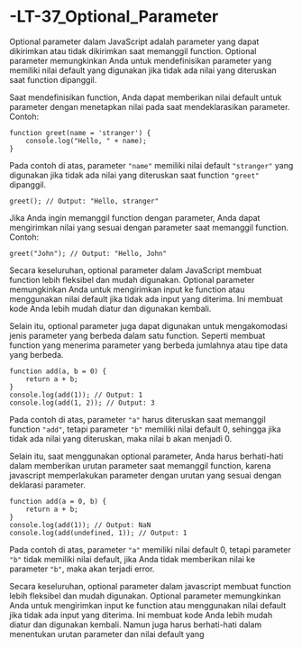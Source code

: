 # -LT-37_Optional_Parameter

Optional parameter dalam JavaScript adalah parameter yang dapat dikirimkan atau tidak dikirimkan saat memanggil function. Optional parameter memungkinkan Anda untuk mendefinisikan parameter yang memiliki nilai default yang digunakan jika tidak ada nilai yang diteruskan saat function dipanggil.

Saat mendefinisikan function, Anda dapat memberikan nilai default untuk parameter dengan menetapkan nilai pada saat mendeklarasikan parameter. Contoh:

    function greet(name = 'stranger') {
        console.log("Hello, " + name);
    }

Pada contoh di atas, parameter `"name"` memiliki nilai default `"stranger"` yang digunakan jika tidak ada nilai yang diteruskan saat function `"greet"` dipanggil.

    greet(); // Output: "Hello, stranger"

Jika Anda ingin memanggil function dengan parameter, Anda dapat mengirimkan nilai yang sesuai dengan parameter saat memanggil function. Contoh:

    greet("John"); // Output: "Hello, John"

Secara keseluruhan, optional parameter dalam JavaScript membuat function lebih fleksibel dan mudah digunakan. Optional parameter memungkinkan Anda untuk mengirimkan input ke function atau menggunakan nilai default jika tidak ada input yang diterima. Ini membuat kode Anda lebih mudah diatur dan digunakan kembali.

Selain itu, optional parameter juga dapat digunakan untuk mengakomodasi jenis parameter yang berbeda dalam satu function. Seperti membuat function yang menerima parameter yang berbeda jumlahnya atau tipe data yang berbeda.

    function add(a, b = 0) {
        return a + b;
    }
    console.log(add(1)); // Output: 1
    console.log(add(1, 2)); // Output: 3

Pada contoh di atas, parameter `"a"` harus diteruskan saat memanggil function `"add"`, tetapi parameter `"b"` memiliki nilai default 0, sehingga jika tidak ada nilai yang diteruskan, maka nilai b akan menjadi 0.

Selain itu, saat menggunakan optional parameter, Anda harus berhati-hati dalam memberikan urutan parameter saat memanggil function, karena javascript memperlakukan parameter dengan urutan yang sesuai dengan deklarasi parameter.

    function add(a = 0, b) {
        return a + b;
    }
    console.log(add(1)); // Output: NaN
    console.log(add(undefined, 1)); // Output: 1

Pada contoh di atas, parameter `"a"` memiliki nilai default 0, tetapi parameter `"b"` tidak memiliki nilai default, jika Anda tidak memberikan nilai ke parameter `"b"`, maka akan terjadi error.

Secara keseluruhan, optional parameter dalam javascript membuat function lebih fleksibel dan mudah digunakan. Optional parameter memungkinkan Anda untuk mengirimkan input ke function atau menggunakan nilai default jika tidak ada input yang diterima. Ini membuat kode Anda lebih mudah diatur dan digunakan kembali. Namun juga harus berhati-hati dalam menentukan urutan parameter dan nilai default yang

